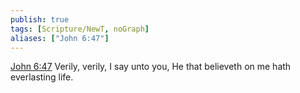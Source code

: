 ```yaml
---
publish: true
tags: [Scripture/NewT, noGraph]
aliases: ["John 6:47"]
---
```

[John 6:47](https://churchofjesuschrist.org/study/scriptures/nt/john/6?lang=eng&id=p47#p47) Verily, verily, I say unto you, He that believeth on me hath everlasting life.

